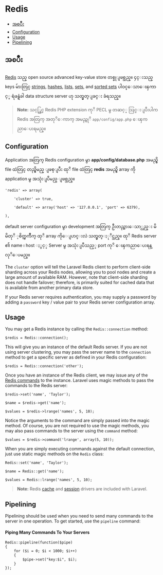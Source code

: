 ﻿# Redis

- [အစပ်ိဳး](#introduction)
- [Configuration](#configuration)
- [Usage](#usage)
- [Pipelining](#pipelining)

<a name="introduction"></a>
## အစပ်ိဳး

[Redis](http://redis.io) သည္ open source advanced key-value store တစ္ခုျဖစ္သည္။  ၄င္းသည္ keys မ်ားတြင္ [strings](http://redis.io/topics/data-types#strings), [hashes](http://redis.io/topics/data-types#hashes), [lists](http://redis.io/topics/data-types#lists), [sets](http://redis.io/topics/data-types#sets), and [sorted sets](http://redis.io/topics/data-types#sorted-sets) ပါဝင္ေသာေၾကာင့္  ရံဖန္ရံခါ  data structure server ဟု သတ္မွတ္ျခင္း ခံရသည္။   

> **Note:** သင့္တြင္ Redis PHP extension ကုိ PECL မွ တဆင့္ သြင္းျပီးပါက Redis အတြက္ အတုိေကာက္ အမည္ကုိ `app/config/app.php` ေၾကညာေပးရမည္။

<a name="configuration"></a>
## Configuration

Application အတြက္ Redis configuration မွာ **app/config/database.php**  အမည္ရွိ file ထဲတြင္ တည္ရွိမည္ ျဖစ္ျပီး ထုိ file ထဲတြင္  **redis** 
အမည္ရွိ array ကို application မွ အသုံးျပဳမည္ ျဖစ္သည္။


	'redis' => array(

		'cluster' => true,

		'default' => array('host' => '127.0.0.1', 'port' => 6379),

	),

default server configuration မွာ development အတြက္ ဦးတည္ထားေသာ္လည္း မိမိတုိ ့စိတ္ၾကိဳက္ ထုိ array ကိုေျပာင္းလဲ သတ္မွတ္ႏုိင္သည္။ 
ထုိ Redis server ၏ name ၊ host ႏွင့္ Server မွ အသုံးျပဳသည့္ port ကုိ ေၾကညာေပးရန္လုိေပမည္။

The `cluster` option will tell the Laravel Redis client to perform client-side sharding across your Redis nodes, allowing you to pool nodes and create a large amount of available RAM. However, note that client-side sharding does not handle failover; therefore, is primarily suited for cached data that is available from another primary data store.

If your Redis server requires authentication, you may supply a password by adding a `password` key / value pair to your Redis server configuration array.

<a name="usage"></a>
## Usage

You may get a Redis instance by calling the `Redis::connection` method:

	$redis = Redis::connection();

This will give you an instance of the default Redis server. If you are not using server clustering, you may pass the server name to the `connection` method to get a specific server as defined in your Redis configuration:

	$redis = Redis::connection('other');

Once you have an instance of the Redis client, we may issue any of the [Redis commands](http://redis.io/commands) to the instance. Laravel uses magic methods to pass the commands to the Redis server:

	$redis->set('name', 'Taylor');

	$name = $redis->get('name');

	$values = $redis->lrange('names', 5, 10);

Notice the arguments to the command are simply passed into the magic method. Of course, you are not required to use the magic methods, you may also pass commands to the server using the `command` method:

	$values = $redis->command('lrange', array(5, 10));

When you are simply executing commands against the default connection, just use static magic methods on the `Redis` class:

	Redis::set('name', 'Taylor');

	$name = Redis::get('name');

	$values = Redis::lrange('names', 5, 10);

> **Note:** Redis [cache](/docs/cache) and [session](/docs/session) drivers are included with Laravel.

<a name="pipelining"></a>
## Pipelining

Pipelining should be used when you need to send many commands to the server in one operation. To get started, use the `pipeline` command:

#### Piping Many Commands To Your Servers

	Redis::pipeline(function($pipe)
	{
		for ($i = 0; $i < 1000; $i++)
		{
			$pipe->set("key:$i", $i);
		}
	});